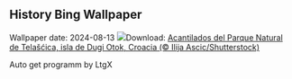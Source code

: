 ## History Bing Wallpaper
Wallpaper date: 2024-08-13
![](https://www.bing.com/th?id=OHR.DugiOtokCroatia_ES-ES3602010890_UHD.jpg&w=1000)Download: [Acantilados del Parque Natural de Telašćica, isla de Dugi Otok, Croacia (© Ilija Ascic/Shutterstock)](https://www.bing.com/th?id=OHR.DugiOtokCroatia_ES-ES3602010890_UHD.jpg)

Auto get programm by LtgX
